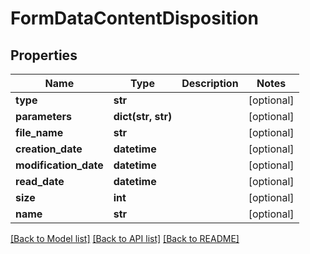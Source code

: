 # FormDataContentDisposition

## Properties

| Name                  | Type               | Description | Notes      |
| --------------------- | ------------------ | ----------- | ---------- |
| **type**              | **str**            |             | [optional] |
| **parameters**        | **dict(str, str)** |             | [optional] |
| **file_name**         | **str**            |             | [optional] |
| **creation_date**     | **datetime**       |             | [optional] |
| **modification_date** | **datetime**       |             | [optional] |
| **read_date**         | **datetime**       |             | [optional] |
| **size**              | **int**            |             | [optional] |
| **name**              | **str**            |             | [optional] |

[[Back to Model list]](../README.md#documentation-for-models) [[Back to API list]](../README.md#documentation-for-api-endpoints) [[Back to README]](../README.md)
